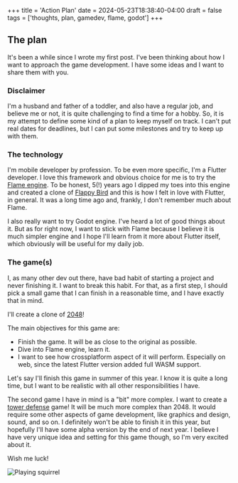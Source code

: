 +++
title = 'Action Plan'
date = 2024-05-23T18:38:40-04:00
draft = false
tags = ['thoughts, plan, gamedev, flame, godot']
+++

## The plan

It's been a while since I wrote my first post. I've been thinking about how I want to approach the game development. I have some ideas and I want to share them with you.

### Disclaimer

I'm a husband and father of a toddler, and also have a regular job, and believe me or not, it is quite challenging to find a time for a hobby. So, it is my attempt to define some kind of a plan to keep myself on track. I can't put real dates for deadlines, but I can put some milestones and try to keep up with them.

### The technology

I'm mobile developer by profession. To be even more specific, I'm a Flutter developer. I love this framework and obvious choice for me is to try the [Flame engine](https://flame-engine.org). To be honest, 5(!) years ago I dipped my toes into this engine and created a clone of [Flappy Bird](https://github.com/g0rdan/Flutter.Bird) and this is how I felt in love with Flutter, in general. It was a long time ago and, frankly, I don't remember much about Flame.

I also really want to try Godot engine. I've heard a lot of good things about it. But as for right now, I want to stick with Flame because I believe it is much simpler engine and I hope I'll learn from it more about Flutter itself, which obviously will be useful for my daily job.

### The game(s)

I, as many other dev out there, have bad habit of starting a project and never finishing it. I want to break this habit. For that, as a first step, I should pick a small game that I can finish in a reasonable time, and I have exactly that in mind.

I'll create a clone of [2048](https://en.wikipedia.org/wiki/2048_(video_game))!

The main objectives for this game are:

- Finish the game. It will be as close to the original as possible.
- Dive into Flame engine, learn it.
- I want to see how crossplatform aspect of it will perform. Especially on web, since the latest Flutter version added full WASM support.

Let's say I'll finish this game in summer of this year. I know it is quite a long time, but I want to be realistic with all other responsibilities I have.

The second game I have in mind is a "bit" more complex. I want to create a [tower defense](https://en.wikipedia.org/wiki/Tower_defense) game!
It will be much more complex than 2048. It would require some other aspects of game development, like graphics and design, sound, and so on. I definitely won't be able to finish it in this year, but hopefully I'll have some alpha version by the end of next year. I believe I have very unique idea and setting for this game though, so I'm very excited about it.

Wish me luck!

![Playing squirrel](/action-plan/squirrel.webp)
